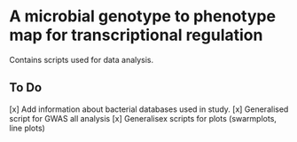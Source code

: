 # A microbial genotype to phenotype map for transcriptional regulation 
Contains scripts used for data analysis.

## To Do
[x] Add information about bacterial databases used in study.
[x] Generalised script for GWAS all analysis
[x] Generalisex scripts for plots (swarmplots, line plots)

